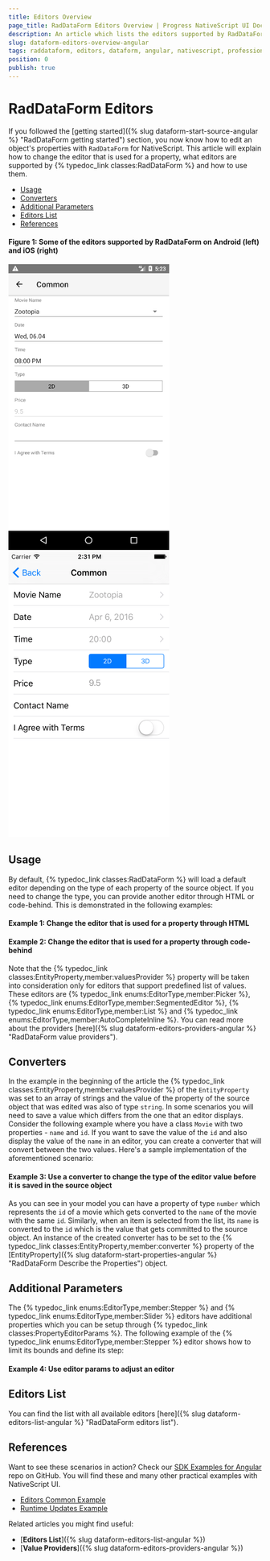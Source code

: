 ```yaml
---
title: Editors Overview
page_title: RadDataForm Editors Overview | Progress NativeScript UI Documentation
description: An article which lists the editors supported by RadDataForm for NativeScript and demonstrates their usage.
slug: dataform-editors-overview-angular
tags: raddataform, editors, dataform, angular, nativescript, professional, ui
position: 0
publish: true
---
```


# RadDataForm Editors

If you followed the [getting started]({% slug dataform-start-source-angular %} "RadDataForm getting started") section, you now know how to edit an object's properties with `RadDataForm` for NativeScript. This article will explain how to change the editor that is used for a property, what editors are supported by {% typedoc_link classes:RadDataForm %} and how to use them.

* [Usage](#usage)
* [Converters](#converters)
* [Additional Parameters](#additional-parameters)
* [Editors List](#editors-list)
* [References](#references)

#### Figure 1: Some of the editors supported by RadDataForm on Android (left) and iOS (right)

![NativeScriptUI-DataForm-Editors-Android](../../../img/ns_ui/dataform-editors-overview-android.png "Editors in DataForm in Android") ![NativeScriptUI-DataForm-Editors-iOS](../../../img/ns_ui/dataform-editors-overview-ios.png "Editors in DataForm in iOS")

## Usage

By default, {% typedoc_link classes:RadDataForm %} will load a default editor depending on the type of each property of the source object. If you need to change the type, you can provide another editor through HTML or code-behind. This is demonstrated in the following examples:

#### Example 1: Change the editor that is used for a property through HTML

<snippet id='angular-dataform-editors-html'/>

#### Example 2: Change the editor that is used for a property through code-behind

<snippet id='angular-dataform-editors-code'/>

Note that the {% typedoc_link classes:EntityProperty,member:valuesProvider %} property will be taken into consideration only for editors that support predefined list of values. These editors are {% typedoc_link enums:EditorType,member:Picker %}, {% typedoc_link enums:EditorType,member:SegmentedEditor %}, {% typedoc_link enums:EditorType,member:List %} and {% typedoc_link enums:EditorType,member:AutoCompleteInline %}. You can read more about the providers [here]({% slug dataform-editors-providers-angular %} "RadDataForm value providers").

## Converters

In the example in the beginning of the article the {% typedoc_link classes:EntityProperty,member:valuesProvider %} of the `EntityProperty` was set to an array of strings and the value of the property of the source object that was edited was also of type `string`. In some scenarios you will need to save a value which differs from the one that an editor displays. Consider the following example where you have a class `Movie` with two properties - `name` and `id`. If you want to save the value of the `id` and also display the value of the `name` in an editor, you can create a converter that will convert between the two values. Here's a sample implementation of the aforementioned scenario:

#### Example 3: Use a converter to change the type of the editor value before it is saved in the source object

<snippet id='angular-dataform-converters-code'/>

As you can see in your model you can have a property of type `number` which represents the `id` of a movie which gets converted to the `name` of the movie with the same `id`. Similarly, when an item is selected from the list, its `name` is converted to the `id` which is the value that gets committed to the source object. An instance of the created converter has to be set to the {% typedoc_link classes:EntityProperty,member:converter %} property of the [EntityProperty]({% slug dataform-start-properties-angular %} "RadDataForm Describe the Properties") object.

## Additional Parameters

The {% typedoc_link enums:EditorType,member:Stepper %} and {% typedoc_link enums:EditorType,member:Slider %} editors have additional properties which you can be setup through {% typedoc_link classes:PropertyEditorParams %}. The following example of the {% typedoc_link enums:EditorType,member:Stepper %} editor shows how to limit its bounds and define its step:

#### Example 4: Use editor params to adjust an editor

<snippet id='angular-dataform-editor-params-xml'/>

## Editors List

You can find the list with all available editors [here]({% slug dataform-editors-list-angular %} "RadDataForm editors list").

## References

Want to see these scenarios in action?
Check our [SDK Examples for Angular](https://github.com/telerik/nativescript-ui-samples-angular) repo on GitHub. You will find these and many other practical examples with NativeScript UI.

* [Editors Common Example](https://github.com/telerik/nativescript-ui-samples-angular/tree/master/dataform/app/examples/editors)
* [Runtime Updates Example](https://github.com/telerik/nativescript-ui-samples-angular/tree/master/dataform/app/examples/runtime-updates)

Related articles you might find useful:

* [**Editors List**]({% slug dataform-editors-list-angular %})
* [**Value Providers**]({% slug dataform-editors-providers-angular %})
